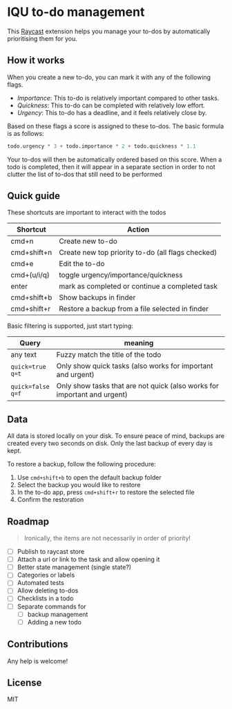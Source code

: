# IQU to-do management

This [Raycast](https://raycast.com/) extension helps you manage your to-dos by automatically prioritising them for you.

## How it works

When you create a new to-do, you can mark it with any of the following flags.

- _Importance_: This to-do is relatively important compared to other tasks.
- _Quickness_: This to-do can be completed with relatively low effort.
- _Urgency_: This to-do has a deadline, and it feels relatively close by.

Based on these flags a score is assigned to these to-dos. The basic formula is as follows:

```python
todo.urgency * 3 + todo.importance * 2 + todo.quickness * 1.1
```

Your to-dos will then be automatically ordered based on this score. When a todo is completed, then it will appear in a
separate section in order to not clutter the list of to-dos that still need to be performed

## Quick guide

These shortcuts are important to interact with the todos

| Shortcut    | Action                                            |
| ----------- | ------------------------------------------------- |
| cmd+n       | Create new to-do                                  |
| cmd+shift+n | Create new top priority to-do (all flags checked) |
| cmd+e       | Edit the to-do                                    |
| cmd+(u/i/q) | toggle urgency/importance/quickness               |
| enter       | mark as completed or continue a completed task    |
| cmd+shift+b | Show backups in finder                            |
| cmd+shift+r | Restore a backup from a file selected in finder   |

Basic filtering is supported, just start typing:

| Query                   | meaning                                                                  |
| ----------------------- | ------------------------------------------------------------------------ |
| any text                | Fuzzy match the title of the todo                                        |
| `quick=true`<br/>`q=t`  | Only show quick tasks (also works for important and urgent)              |
| `quick=false`<br/>`q=f` | Only show tasks that are not quick (also works for important and urgent) |

## Data

All data is stored locally on your disk. To ensure peace of mind, backups are created every two seconds on disk. Only the
last backup of every day is kept.

To restore a backup, follow the following procedure:

1. Use `cmd+shift+b` to open the default backup folder
2. Select the backup you would like to restore
3. In the to-do app, press `cmd+shift+r` to restore the selected file
4. Confirm the restoration

## Roadmap

> Ironically, the items are not necessarily in order of priority!

- [ ] Publish to raycast store
- [ ] Attach a url or link to the task and allow opening it
- [ ] Better state management (single state?)
- [ ] Categories or labels
- [ ] Automated tests
- [ ] Allow deleting to-dos
- [ ] Checklists in a todo
- [ ] Separate commands for
  - [ ] backup management
  - [ ] Adding a new todo

## Contributions

Any help is welcome!

## License

MIT
